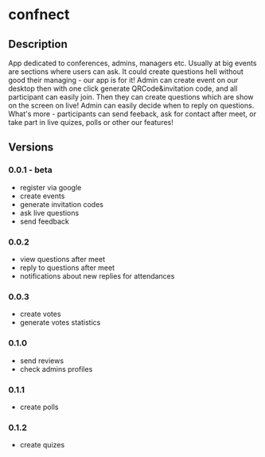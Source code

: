 # confnect

## Description
App dedicated to conferences, admins, managers etc. Usually at big events are sections where users can ask.
It could create questions hell without good their managing - our app is for it! Admin can create event on 
our desktop then with one click generate QRCode&invitation code, and all participant can easily join. Then
they can create questions which are show on the screen on live! Admin can easily decide when to reply on 
questions. What's more - participants can send feeback, ask for contact after meet, or take part in live
quizes, polls or other our features!

## Versions
### 0.0.1 - beta
- register via google
- create events
- generate invitation codes
- ask live questions
- send feedback

### 0.0.2
- view questions after meet
- reply to questions after meet
- notifications about new replies for attendances

### 0.0.3
- create votes
- generate votes statistics

### 0.1.0
- send reviews
- check admins profiles

### 0.1.1
- create polls

### 0.1.2 
- create quizes
